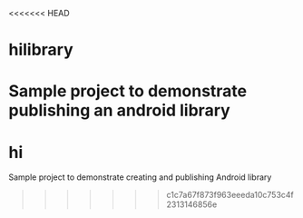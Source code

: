 <<<<<<< HEAD
# hilibrary
Sample project to demonstrate publishing an android library
=======
# hi
Sample project to demonstrate creating and publishing Android library
>>>>>>> c1c7a67f873f963eeeda10c753c4f2313146856e
